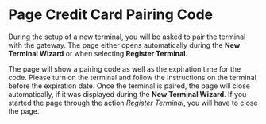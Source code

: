 # Page Credit Card Pairing Code

During the setup of a new terminal, you will be asked to pair the terminal with the gateway. The page either opens automatically during the **New Terminal Wizard** or when selecting **Register Terminal**.

The page will show a pairing code as well as the expiration time for the code. Please turn on the terminal and follow the instructions on the terminal before the expiration date. Once the terminal is paired, the page will close automatically, if it was displayed during the **New Terminal Wizard**. If you started the page through the action *Register Terminal*, you will have to close the page.
